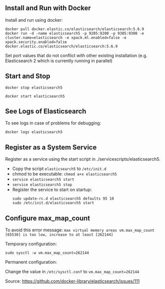 ## Install and Run with Docker

Install and run using docker:

```
docker pull docker.elastic.co/elasticsearch/elasticsearch:5.6.9
docker run -d -name elasticsearch5 -p 9205:9200 -p 9305:9300 -e cluster.name=elasticsearch -e xpack.ml.enabled=false -e xpack.security.enabled=false docker.elastic.co/elasticsearch/elasticsearch:5.6.9 
```

Set port values that do not conflict with other existing installation (e.g. Elasticsearch 2 which is currently running in parallel)

## Start and Stop

```
docker stop elasticsearch5
```

```
docker start elasticsearch5
```

## See Logs of Elasticsearch

To see logs in case of problems for debugging:

```
docker logs elasticsearch5
```

## Register as a System Service

Register as a service using the start script in ./servicescripts/elasticsearch5.

* Copy the script `elasticsearch5` to `/etc/init.d`
* chmod to be executable: `chmod a+x elasticsearch5`
* `service elasticsearch5 start`
* `service elasticsearch5 stop`
* Register the service to start on startup:
    ```
    sudo update-rc.d elasticsearch5 defaults 95 10
    sudo /etc/init.d/elasticsearch5 start
    ```

## Configure max_map_count

To avoid this error message: `max virtual memory areas vm.max_map_count [65530] is too low, increase to at least [262144]`

Temporary configuration: 

`sudo sysctl -w vm.max_map_count=262144`

Permanent configuration:

Change the value in `/etc/sysctl.conf` to `vm.max_map_count=262144`

Source: https://github.com/docker-library/elasticsearch/issues/111
